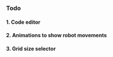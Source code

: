 ### Todo
#### 1. Code editor 
#### 2. Animations to show robot movements
#### 3. Grid size selector  

